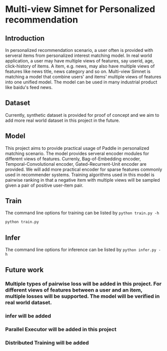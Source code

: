 # Multi-view Simnet for Personalized recommendation

## Introduction
In personalized recommendation scenario, a user often is provided with serveral items from personalized interest matching model. In real world application, a user may have multiple views of features, say userid, age, click-history of items. A item, e.g. news, may also have multiple views of features like news title, news category and so on. Multi-view Simnet is matching a model that combine users' and items' multiple views of features into one unified model. The model can be used in many industrial product like baidu's feed news.

## Dataset
Currently, synthetic dataset is provided for proof of concept and we aim to add more real world dataset in this project in the future.

## Model
This project aims to provide practical usage of Paddle in personalized matching scenario. The model provides serveral encoder modules for different views of features. Currenly, Bag-of-Embedding encoder, Temporal-Convolutional encoder, Gated-Recurrent-Unit encoder are provided. We will add more practical encoder for sparse features commonly used in recommender systems. Training algorithms used in this model is pairwise ranking in that a negative item with multiple views will be sampled given a pair of positive user-item pair.

## Train
The command line options for training can be listed by `python train.py -h`
```bash
python train.py 
```

## Infer
The command line options for inference can be listed by `python infer.py -h`

## Future work
### Multiple types of pairwise loss will be added in this project. For different views of features between a user and an item, multiple losses will be supported. The model will be verified in real world dataset.
### infer will be added
### Parallel Executor will be added in this project
### Distributed Training will be added

